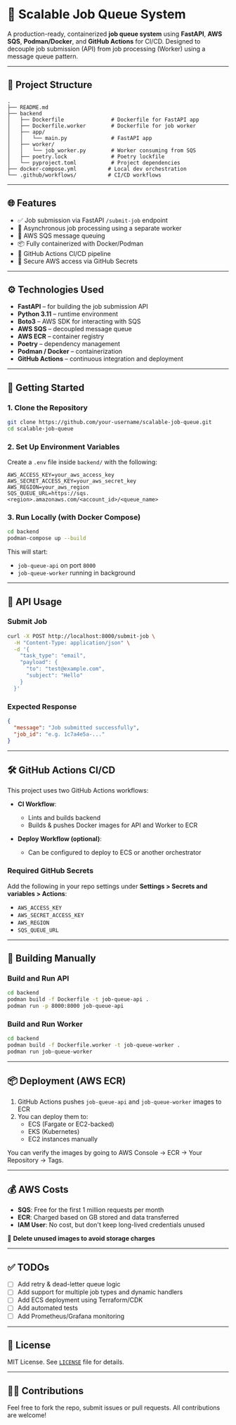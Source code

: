 # 🚀 Scalable Job Queue System

A production-ready, containerized **job queue system** using **FastAPI**, **AWS SQS**, **Podman/Docker**, and **GitHub Actions** for CI/CD. Designed to decouple job submission (API) from job processing (Worker) using a message queue pattern.

---

## 🧩 Project Structure

```
.
├── README.md
├── backend
│   ├── Dockerfile               # Dockerfile for FastAPI app
│   ├── Dockerfile.worker        # Dockerfile for job worker
│   ├── app/
│   │   └── main.py              # FastAPI app
│   ├── worker/
│   │   └── job_worker.py        # Worker consuming from SQS
│   ├── poetry.lock              # Poetry lockfile
│   └── pyproject.toml           # Project dependencies
├── docker-compose.yml          # Local dev orchestration
└── .github/workflows/          # CI/CD workflows
```

---

## 🌐 Features

- ✅ Job submission via FastAPI `/submit-job` endpoint
- 🔄 Asynchronous job processing using a separate worker
- 📨 AWS SQS message queuing
- 📦 Fully containerized with Docker/Podman
- 🤖 GitHub Actions CI/CD pipeline
- 🔐 Secure AWS access via GitHub Secrets

---

## ⚙️ Technologies Used

- **FastAPI** – for building the job submission API  
- **Python 3.11** – runtime environment  
- **Boto3** – AWS SDK for interacting with SQS  
- **AWS SQS** – decoupled message queue  
- **AWS ECR** – container registry  
- **Poetry** – dependency management  
- **Podman / Docker** – containerization  
- **GitHub Actions** – continuous integration and deployment  

---

## 🚀 Getting Started

### 1. Clone the Repository

```bash
git clone https://github.com/your-username/scalable-job-queue.git
cd scalable-job-queue
```

### 2. Set Up Environment Variables

Create a `.env` file inside `backend/` with the following:

```env
AWS_ACCESS_KEY=your_aws_access_key
AWS_SECRET_ACCESS_KEY=your_aws_secret_key
AWS_REGION=your_aws_region
SQS_QUEUE_URL=https://sqs.<region>.amazonaws.com/<account_id>/<queue_name>
```

### 3. Run Locally (with Docker Compose)

```bash
cd backend
podman-compose up --build
```

This will start:
- `job-queue-api` on port `8000`
- `job-queue-worker` running in background

---

## 🧪 API Usage

### Submit Job

```bash
curl -X POST http://localhost:8000/submit-job \
  -H "Content-Type: application/json" \
  -d '{
    "task_type": "email",
    "payload": {
      "to": "test@example.com",
      "subject": "Hello"
    }
  }'
```

### Expected Response

```json
{
  "message": "Job submitted successfully",
  "job_id": "e.g. 1c7a4e5a-..."
}
```

---

## 🛠️ GitHub Actions CI/CD

This project uses two GitHub Actions workflows:

- **CI Workflow**:
  - Lints and builds backend
  - Builds & pushes Docker images for API and Worker to ECR

- **Deploy Workflow (optional)**:
  - Can be configured to deploy to ECS or another orchestrator

### Required GitHub Secrets

Add the following in your repo settings under **Settings > Secrets and variables > Actions**:

- `AWS_ACCESS_KEY`
- `AWS_SECRET_ACCESS_KEY`
- `AWS_REGION`
- `SQS_QUEUE_URL`

---

## 🐳 Building Manually

### Build and Run API

```bash
cd backend
podman build -f Dockerfile -t job-queue-api .
podman run -p 8000:8000 job-queue-api
```

### Build and Run Worker

```bash
cd backend
podman build -f Dockerfile.worker -t job-queue-worker .
podman run job-queue-worker
```

---

## 📦 Deployment (AWS ECR)

1. GitHub Actions pushes `job-queue-api` and `job-queue-worker` images to ECR
2. You can deploy them to:
   - ECS (Fargate or EC2-backed)
   - EKS (Kubernetes)
   - EC2 instances manually

You can verify the images by going to AWS Console → ECR → Your Repository → Tags.

---

## 💰 AWS Costs

- **SQS**: Free for the first 1 million requests per month
- **ECR**: Charged based on GB stored and data transferred
- **IAM User**: No cost, but don't keep long-lived credentials unused

🛑 **Delete unused images to avoid storage charges**

---

## ✅ TODOs

- [ ] Add retry & dead-letter queue logic
- [ ] Add support for multiple job types and dynamic handlers
- [ ] Add ECS deployment using Terraform/CDK
- [ ] Add automated tests
- [ ] Add Prometheus/Grafana monitoring

---

## 📄 License

MIT License. See [`LICENSE`](LICENSE) file for details.

---

## 🙋‍♀️ Contributions

Feel free to fork the repo, submit issues or pull requests. All contributions are welcome!
